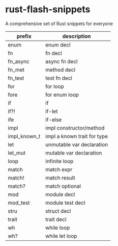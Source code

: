 # rust-flash-snippets
A comprehensive set of Rust snippets for everyone

| prefix       | description                 |
|--------------|-----------------------------|
| enum         | enum decl                   |
| fn           | fn decl                     |
| fn_async     | async fn decl               |
| fn_met       | method decl                 |
| fn_test      | test fn decl                |
| for          | for loop                    |
| fore         | for enum loop               |
| if           | if                          |
| if?!         | if-let                      |
| ife          | if-else                     |
| impl         | impl constructor/method     |
| impl_known_t | impl a known trait for type |
| let          | unmutable var declaration   |
| let_mut      | mutable var declaration     |
| loop         | infinite loop               |
| match        | match expr                  |
| match!       | match result                |
| match?       | match optional              |
| mod          | module decl                 |
| mod_test     | module test decl            |
| stru         | struct decl                 |
| trait        | trait decl                  |
| wh           | while loop                  |
| wh?          | while let loop              |


